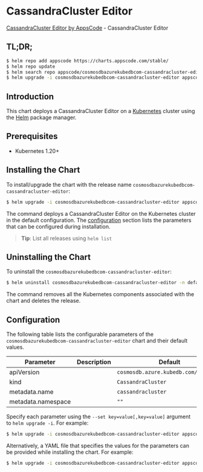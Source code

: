 # CassandraCluster Editor

[CassandraCluster Editor by AppsCode](https://appscode.com) - CassandraCluster Editor

## TL;DR;

```bash
$ helm repo add appscode https://charts.appscode.com/stable/
$ helm repo update
$ helm search repo appscode/cosmosdbazurekubedbcom-cassandracluster-editor --version=v0.16.0
$ helm upgrade -i cosmosdbazurekubedbcom-cassandracluster-editor appscode/cosmosdbazurekubedbcom-cassandracluster-editor -n default --create-namespace --version=v0.16.0
```

## Introduction

This chart deploys a CassandraCluster Editor on a [Kubernetes](http://kubernetes.io) cluster using the [Helm](https://helm.sh) package manager.

## Prerequisites

- Kubernetes 1.20+

## Installing the Chart

To install/upgrade the chart with the release name `cosmosdbazurekubedbcom-cassandracluster-editor`:

```bash
$ helm upgrade -i cosmosdbazurekubedbcom-cassandracluster-editor appscode/cosmosdbazurekubedbcom-cassandracluster-editor -n default --create-namespace --version=v0.16.0
```

The command deploys a CassandraCluster Editor on the Kubernetes cluster in the default configuration. The [configuration](#configuration) section lists the parameters that can be configured during installation.

> **Tip**: List all releases using `helm list`

## Uninstalling the Chart

To uninstall the `cosmosdbazurekubedbcom-cassandracluster-editor`:

```bash
$ helm uninstall cosmosdbazurekubedbcom-cassandracluster-editor -n default
```

The command removes all the Kubernetes components associated with the chart and deletes the release.

## Configuration

The following table lists the configurable parameters of the `cosmosdbazurekubedbcom-cassandracluster-editor` chart and their default values.

|     Parameter      | Description |                     Default                     |
|--------------------|-------------|-------------------------------------------------|
| apiVersion         |             | <code>cosmosdb.azure.kubedb.com/v1alpha1</code> |
| kind               |             | <code>CassandraCluster</code>                   |
| metadata.name      |             | <code>cassandracluster</code>                   |
| metadata.namespace |             | <code>""</code>                                 |


Specify each parameter using the `--set key=value[,key=value]` argument to `helm upgrade -i`. For example:

```bash
$ helm upgrade -i cosmosdbazurekubedbcom-cassandracluster-editor appscode/cosmosdbazurekubedbcom-cassandracluster-editor -n default --create-namespace --version=v0.16.0 --set apiVersion=cosmosdb.azure.kubedb.com/v1alpha1
```

Alternatively, a YAML file that specifies the values for the parameters can be provided while
installing the chart. For example:

```bash
$ helm upgrade -i cosmosdbazurekubedbcom-cassandracluster-editor appscode/cosmosdbazurekubedbcom-cassandracluster-editor -n default --create-namespace --version=v0.16.0 --values values.yaml
```
